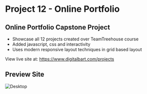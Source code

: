 # Project 12 - Online Portfolio

## Online Portfolio Capstone Project
- Showcase all 12 projects created over TeamTreehouse course
- Added javascript, css and interactivity
- Uses modern responsive layout techniques in grid based layout

View live site at: https://www.digitalbart.com/projects

## Preview Site
![Desktop](https://www.digitalbart.com/projects/images/project-12.jpg)
